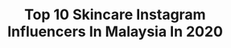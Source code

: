 ---
title: Top 10 Skincare Instagram Influencers In Malaysia In 2020
description: >-
  Find top skincare Instagram influencers in Malaysia in 2020. Most popular hashtags: #skincare #trymereviewme #fightcovid19 #kualalumpur.
platform: Instagram
profiles:
  - username: "maisarahmahmud"
    fullname: >-
      Maisarah Mahmud
    location: "Malaysia"
    followers: 105805
    engagement: 790
    commentsToLikes: 0.007329
    avatar: "https://scontent-atl3-1.cdninstagram.com/v/t51.2885-19/s320x320/81031698_173150120710357_8424818212142579712_n.jpg?_nc_ht=scontent-atl3-1.cdninstagram.com&_nc_ohc=etrAsA3RiHYAX_tzIeg&oh=57b16a9bc543ef84c6b091aadfdc131c&oe=5EBB80B2"
    verified: false
    hashtags: ""
  - username: "skincareaddictmy"
    fullname: >-
      Faie
    location: "Malaysia"
    followers: 25135
    engagement: 335
    commentsToLikes: 0.141697
    avatar: "https://scontent-lhr8-1.cdninstagram.com/v/t51.2885-19/s320x320/45712054_2196718610539843_1235377721274531840_n.jpg?_nc_ht=scontent-lhr8-1.cdninstagram.com&_nc_ohc=_E4F0VFyOAYAX_xhrVR&oh=3f8d50cf8001ad3a4a0b192352875d08&oe=5EBCE1EA"
    verified: false
    hashtags: "#abbeatthealgorithm, #angellooka, #jomarch, #tiamglobal"
  - username: "putry_mohd"
    fullname: >-
      PUTERI NURUL FADHILA 🕊
    location: "Malaysia"
    followers: 274633
    engagement: 1183
    commentsToLikes: 0.004498
    avatar: "https://scontent-amt2-1.cdninstagram.com/v/t51.2885-19/s320x320/91077258_236960834011955_3511282940124332032_n.jpg?_nc_ht=scontent-amt2-1.cdninstagram.com&_nc_ohc=6lsVs6MFkVAAX9TNLTn&oh=f5cb1b1e64e314b9526e791759605c46&oe=5EB5CB70"
    verified: false
    hashtags: ""
  - username: "muniramdiwan"
    fullname: >-
      ͏putey
    location: "Malaysia"
    followers: 147475
    engagement: 184
    commentsToLikes: 0.014536
    avatar: "https://scontent-bos3-1.cdninstagram.com/v/t51.2885-19/s320x320/54513845_2324466011100023_3222580581426528256_n.jpg?_nc_ht=scontent-bos3-1.cdninstagram.com&_nc_ohc=N4udIkFaTNoAX_0esDE&oh=fa0fe5080f6f643eafae5bbab5b8c000&oe=5EB11F97"
    verified: false
    hashtags: "#shooting, #sablay, #kudat, #rindu"
  - username: "gebrielpadan"
    fullname: >-
      GEBRIEL PADAN®
    location: "Malaysia"
    followers: 100700
    engagement: 144
    commentsToLikes: 0.006036
    avatar: "https://scontent-ams4-1.cdninstagram.com/v/t51.2885-19/s320x320/50315484_1311160875690326_1441883223494754304_n.jpg?_nc_ht=scontent-ams4-1.cdninstagram.com&_nc_ohc=pRvuic8BAwQAX921vHn&oh=0403a9671323fcd3148366d1f8e7fef0&oe=5EB324D6"
    verified: false
    hashtags: "#mac, #mixy, #nars, #independent"
  - username: "pixiegoh"
    fullname: >-
      PixXie Goh 🧚🏽‍♀️
    location: "Malaysia"
    followers: 27934
    engagement: 288
    commentsToLikes: 0.053848
    avatar: "https://scontent-amt2-1.cdninstagram.com/v/t51.2885-19/s320x320/66646376_658681301295590_5141548299714560000_n.jpg?_nc_ht=scontent-amt2-1.cdninstagram.com&_nc_ohc=eEioU9d6dcsAX90wy8p&oh=2f0abad58cb1c067bef1b246bbe2fb8b&oe=5EBA3941"
    verified: false
    hashtags: "#ojeshdreamteam, #theme, #vacation, #alwayslearning"
  - username: "babyjen_jennyma"
    fullname: >-
      💁🏻‍♀️让我为你的品牌讲故事吧📹𝕀𝕟𝕗𝕝𝕦𝕖𝕟𝕔𝕖𝕣✏️
    location: "Malaysia"
    followers: 36259
    engagement: 133
    commentsToLikes: 0.065238
    avatar: "https://scontent-lhr8-1.cdninstagram.com/v/t51.2885-19/s320x320/67370119_2397518763849114_789468276664041472_n.jpg?_nc_ht=scontent-lhr8-1.cdninstagram.com&_nc_ohc=nZCWhNNkrG8AX_bDCb8&oh=37573cf6dc1b2b6ec89112fdaf0c1820&oe=5EBB2982"
    verified: false
    hashtags: "#foodies, #influencerswanted, #travelinkelantan, #gotcha"
  - username: "snenbdm"
    fullname: >-
      Emaleen Minhad (Official)
    location: "Malaysia"
    followers: 192806
    engagement: 701
    commentsToLikes: 0.002956
    avatar: "https://scontent-amt2-1.cdninstagram.com/v/t51.2885-19/s320x320/90234517_638282740327250_5279986468738039808_n.jpg?_nc_ht=scontent-amt2-1.cdninstagram.com&_nc_ohc=jCoxanNnlU8AX9nCsZB&oh=10cee5ce4261a7ee5b3f6f43173827f6&oe=5EBA39DC"
    verified: false
    hashtags: "#datenight, #datelook, #date, #makeup"
  - username: "andreamir"
    fullname: >-
      Andre Amir
    location: "Malaysia"
    followers: 75189
    engagement: 227
    commentsToLikes: 0.027232
    avatar: "https://scontent-lhr8-1.cdninstagram.com/v/t51.2885-19/s320x320/71673797_496229787902384_1340848734946197504_n.jpg?_nc_ht=scontent-lhr8-1.cdninstagram.com&_nc_ohc=uxCs2yntNSUAX8zs9gO&oh=39961c8ebff2424f411f323f9081bb2d&oe=5EBB3669"
    verified: false
    hashtags: "#streetstyle, #montblancmy, #toot, #mensbeauty"
  - username: "yasminstargram"
    fullname: >-
      Yasmin
    location: "Malaysia"
    followers: 73375
    engagement: 517
    commentsToLikes: 0.002999
    avatar: "https://scontent-ams4-1.cdninstagram.com/v/t51.2885-19/s320x320/80447781_302465134001152_5837654376889450496_n.jpg?_nc_ht=scontent-ams4-1.cdninstagram.com&_nc_ohc=7ALq67o6uUcAX_mWzrh&oh=81cebe470a27a023de36cdf5b3d060d2&oe=5EB8EAB1"
    verified: false
    hashtags: "#mylifewear, #modanisa, #malaysia, #skincarewithmyvalentine"
---